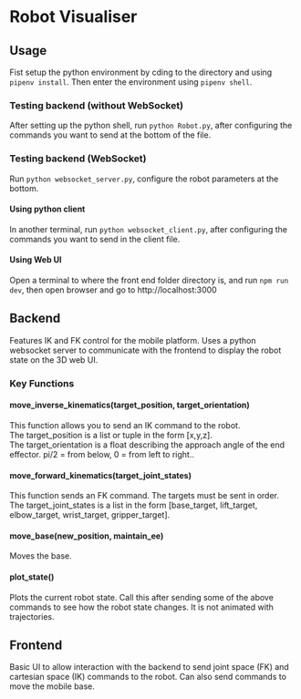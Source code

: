 # Robot Visualiser
## Usage
Fist setup the python environment by cding to the directory and using `pipenv install`. Then enter the environment using
`pipenv shell`.

### Testing backend (without WebSocket)
After setting up the python shell, run `python Robot.py`, after configuring the commands you want to send
at the bottom of the file.

### Testing backend (WebSocket)
Run `python websocket_server.py`, configure the robot parameters at the bottom.
#### Using python client
In another terminal, run `python websocket_client.py`, after configuring the commands you want to send
in the client file.
#### Using Web UI
Open a terminal to where the front end folder directory is, and run `npm run dev`, then open browser
and go to http://localhost:3000

## Backend
Features IK and FK control for the mobile platform. Uses a python websocket server
to communicate with the frontend to display the robot state on the 3D web UI.

### Key Functions
#### move_inverse_kinematics(target_position, target_orientation)
This function allows you to send an IK command to the robot.  
The target_position is a list or tuple in the form [x,y,z].  
The target_orientation is a float describing the approach angle of the end effector. pi/2 = from below,
0 = from left to right..

      
#### move_forward_kinematics(target_joint_states)
This function sends an FK command. The targets must be sent in order.  
The target_joint_states is a list in the form [base_target, lift_target, elbow_target, wrist_target, gripper_target].


#### move_base(new_position, maintain_ee)
Moves the base.

#### plot_state()
Plots the current robot state. Call this after sending some of the above commands
to see how the robot state changes. It is not animated with trajectories.

## Frontend
Basic UI to allow interaction with the backend to send joint space (FK) and cartesian space (IK) commands to the robot.
Can also send commands to move the mobile base.